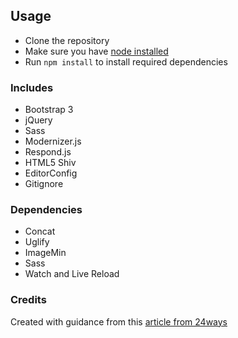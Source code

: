 ## Usage
* Clone the repository
* Make sure you have [node installed](http://nodejs.org/)
* Run `npm install` to install required dependencies

### Includes

* Bootstrap 3
* jQuery
* Sass
* Modernizer.js
* Respond.js
* HTML5 Shiv
* EditorConfig
* Gitignore

### Dependencies

* Concat
* Uglify
* ImageMin
* Sass
* Watch and Live Reload

### Credits

Created with guidance from this [article from 24ways](http://24ways.org/2013/grunt-is-not-weird-and-hard/)